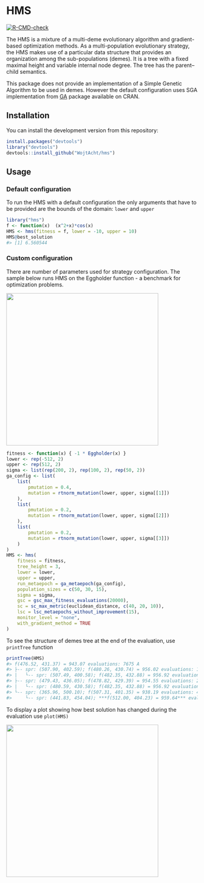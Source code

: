 # HMS
<!-- badges: start -->
[![R-CMD-check](https://github.com/WojtAcht/hms/workflows/R-CMD-check/badge.svg)](https://github.com/WojtAcht/hms/actions)
<!-- badges: end -->

The HMS is a mixture of a multi-deme evolutionary algorithm and gradient-based optimization methods. As a multi-population evolutionary strategy, the HMS makes use of a particular data structure that provides an organization among the sub-populations (demes). It is a tree with a fixed maximal height and variable internal node degree. The tree has the parent–child semantics.

This package does not provide an implementation of a Simple Genetic Algorithm to be used in demes. However the default configuration uses SGA implementation from [GA](https://github.com/luca-scr/GA) package available on CRAN.


## Installation

You can install the development version from this repository:

```R
install.packages("devtools")
library("devtools")
devtools::install_github("WojtAcht/hms")
```

## Usage

### Default configuration

To run the HMS with a default configuration the only arguments that have to be provided are the bounds of the domain: `lower` and `upper`

```R
library("hms")
f <- function(x)  (x^2+x)*cos(x)
HMS <- hms(fitness = f, lower = -10, upper = 10)
HMS@best_solution
#> [1] 6.560544
```

### Custom configuration
There are number of parameters used for strategy configuration. The sample below runs HMS on the Eggholder function - a benchmark for optimization problems.


<img width="400" src="https://upload.wikimedia.org/wikipedia/commons/thumb/e/e7/Eggholder_function.pdf/page1-1200px-Eggholder_function.pdf.jpg">

```R
fitness <- function(x) { -1 * Eggholder(x) }
lower <- rep(-512, 2)
upper <- rep(512, 2)
sigma <- list(rep(200, 2), rep(100, 2), rep(50, 2))
ga_config <- list(
    list(
        pmutation = 0.4,
        mutation = rtnorm_mutation(lower, upper, sigma[[1]])
    ),
    list(
        pmutation = 0.2,
        mutation = rtnorm_mutation(lower, upper, sigma[[2]])
    ),
    list(
        pmutation = 0.2,
        mutation = rtnorm_mutation(lower, upper, sigma[[3]])
    )
)
HMS <- hms(
    fitness = fitness,
    tree_height = 3,
    lower = lower,
    upper = upper,
    run_metaepoch = ga_metaepoch(ga_config),
    population_sizes = c(50, 30, 15),
    sigma = sigma,
    gsc = gsc_max_fitness_evaluations(20000),
    sc = sc_max_metric(euclidean_distance, c(40, 20, 10)),
    lsc = lsc_metaepochs_without_improvement(15),
    monitor_level = "none",
    with_gradient_method = TRUE
)
```


To see the structure of demes tree at the end of the evaluation, use `printTree` function

```R
printTree(HMS)
#> f(476.52, 431.37) = 943.07 evaluations: 7675 A
#> ├-- spr: (507.90, 402.59); f(480.26, 430.74) = 956.02 evaluations: 1955 A
#> |   └-- spr: (507.49, 400.58); f(482.35, 432.88) = 956.92 evaluations: 879 A
#> ├-- spr: (479.43, 436.05); f(478.82, 429.39) = 954.55 evaluations: 2341 A
#> |   └-- spr: (480.59, 430.58); f(482.35, 432.88) = 956.92 evaluations: 1075 A
#> └-- spr: (365.96, 500.10); f(507.31, 401.35) = 938.19 evaluations: 4293 A
#>     └-- spr: (441.83, 454.04); ***f(512.00, 404.23) = 959.64*** evaluations: 2000 A
```

To display a plot showing how best solution has changed during the evaluation use `plot(HMS)`


<img width="400" src="https://user-images.githubusercontent.com/24687031/143093573-f81b008b-3cd3-4cc2-af51-a3307b319f74.png">
